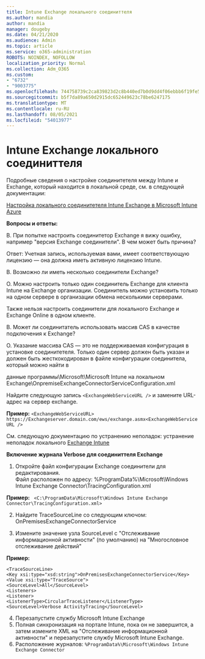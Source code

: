 ```yaml
---
title: Intune Exchange локального соединиттеля
ms.author: mandia
author: mandia
manager: dougeby
ms.date: 04/21/2020
ms.audience: Admin
ms.topic: article
ms.service: o365-administration
ROBOTS: NOINDEX, NOFOLLOW
localization_priority: Normal
ms.collection: Adm_O365
ms.custom:
- "6732"
- "9003775"
ms.openlocfilehash: 744758739c2ca839823d2c8b440ed7b0d9dd4f06ebbb6f19fe52041a6710c4b4
ms.sourcegitcommit: b5f7da89a650d2915dc652449623c78be6247175
ms.translationtype: MT
ms.contentlocale: ru-RU
ms.lasthandoff: 08/05/2021
ms.locfileid: "54013977"
---
```

# <a name="intune-exchange-on-premise-connector"></a>Intune Exchange локального соединиттеля

Подробные сведения о настройке соединитетеля между Intune и Exchange, который находится в локальной среде, см. в следующей документации:

[Настройка локального соединитетеля Intune Exchange в Microsoft Intune Azure](https://docs.microsoft.com/intune/exchange-connector-install)

**Вопросы и ответы:**

В. При попытке настроить соединитетор Exchange я вижу ошибку, например "версия Exchange соединители". В чем может быть причина?

Ответ: Учетная запись, используемая вами, имеет соответствующую лицензию — она должна иметь активную лицензию Intune.

В. Возможно ли иметь несколько соединители Exchange?

О. Можно настроить только один соединитель Exchange для клиента Intune на Exchange организации. Соединитель можно установить только на одном сервере в организации обмена несколькими серверами.

Также нельзя настроить соединители для локального Exchange и Exchange Online в одном клиенте.

В. Может ли соединитатель использовать массив CAS в качестве подключения к Exchange?

О. Указание массива CAS — это не поддерживаемая конфигурация в установке соединитетеля. Только один сервер должен быть указан и должен быть жесткокодирован в файле конфигурации соединитела, который можно найти в

данные программы\Microsoft\Microsoft Intune на локальном Exchange\OnpremiseExchangeConnectorServiceConfiguration.xml

Найдите следующую запись ```<ExchangeWebServiceURL />``` и замените URL-адрес на сервер exchange.

**Пример:**
```<ExchangeWebServiceURL> https://Exchangeserver.domain.com/ews/exchange.asmx<ExchangeWebServiceURL />```

См. следующую документацию по устранению неполадок: устранение неполадок локального [Exchange Intune](https://support.microsoft.com/help/4471887/troubleshooting-exchange-connector-in-microsoft-intune)

**Включение журнала Verbose для соединиттеля Exchange**

1. Откройте файл конфигурации Exchange соединители для редактирования.  
Файл расположен по адресу: %ProgramData%\Microsoft\Windows Intune Exchange Connector\TracingConfiguration.xml  

**Пример:**
``` <C:\ProgramData\Microsoft\Windows Intune Exchange Connector\TracingConfiguration.xml>```
  
2. Найдите TraceSourceLine со следующим ключом: OnPremisesExchangeConnectorService  
  
3. Измените значение узла SourceLevel с "Отслеживание информационной активности" (по умолчанию) на "Многословное отслеживание действий"  

**Пример:**
```
<TraceSourceLine>  
<Key xsi:type="xsd:string">OnPremisesExchangeConnectorService</Key>  
<Value xsi:type="TraceSource">  
<SourceLevel>All</SourceLevel>  
<Listeners>  
<Listener>  
<ListenerType>CircularTraceListener</ListenerType>
<SourceLevel>Verbose ActivityTracing</SourceLevel>
```
4. Перезапустите службу Microsoft Intune Exchange  
5. Полная синхронизация на портале Intune, пока он не завершится, а затем измените XML на "Отслеживание информационной активности" и перезапустите службу Microsoft Intune Exchange.  
6. Расположение журналов: `%ProgramData%\Microsoft\Windows Intune Exchange Connector`
